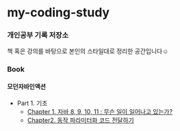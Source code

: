 # my-coding-study
### 개인공부 기록 저장소

책 혹은 강의를 바탕으로 본인의 스타일대로 정리한 공간입니다☺️

### Book
#### 모던자바인액션
- Part 1. 기초
  - [Chapter 1. 자바 8, 9, 10, 11 : 무슨 일이 일어나고 있는가?](https://github.com/panda981018/my-coding-study/blob/master/book/%EB%AA%A8%EB%8D%98%EC%9E%90%EB%B0%94%EC%9D%B8%EC%95%A1%EC%85%98/Chapter1.%20%EC%9E%90%EB%B0%94%208%2C%209%2C%2010%2C%2011%20%3A%20%EB%AC%B4%EC%8A%A8%20%EC%9D%BC%EC%9D%B4%20%EC%9D%BC%EC%96%B4%EB%82%98%EA%B3%A0%20%EC%9E%88%EB%8A%94%EA%B0%80%3F.md)
  - [Chapter2. 동작 파라미터화 코드 전달하기](https://github.com/panda981018/my-coding-study/blob/master/book/%EB%AA%A8%EB%8D%98%EC%9E%90%EB%B0%94%EC%9D%B8%EC%95%A1%EC%85%98/Chapter2.%20%EB%8F%99%EC%9E%91%20%ED%8C%8C%EB%9D%BC%EB%AF%B8%ED%84%B0%ED%99%94%20%EC%BD%94%EB%93%9C%20%EC%A0%84%EB%8B%AC%ED%95%98%EA%B8%B0.md)